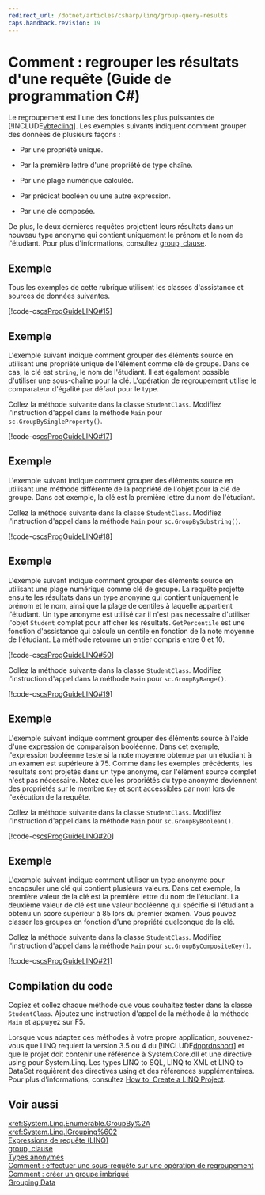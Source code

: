 ```yaml
---
redirect_url: /dotnet/articles/csharp/linq/group-query-results
caps.handback.revision: 19
---
```

# Comment&#160;: regrouper les r&#233;sultats d&#39;une requ&#234;te (Guide de programmation&#160;C#)
Le regroupement est l'une des fonctions les plus puissantes de [!INCLUDE[vbteclinq](../../../csharp/includes/vbteclinq-md.md)].  Les exemples suivants indiquent comment grouper des données de plusieurs façons :  
  
-   Par une propriété unique.  
  
-   Par la première lettre d'une propriété de type chaîne.  
  
-   Par une plage numérique calculée.  
  
-   Par prédicat booléen ou une autre expression.  
  
-   Par une clé composée.  
  
 De plus, le deux dernières requêtes projettent leurs résultats dans un nouveau type anonyme qui contient uniquement le prénom et le nom de l'étudiant.  Pour plus d'informations, consultez [group, clause](../../../csharp/language-reference/keywords/group-clause.md).  
  
## Exemple  
 Tous les exemples de cette rubrique utilisent les classes d'assistance et sources de données suivantes.  
  
 [!code-cs[csProgGuideLINQ#15](../../../csharp/programming-guide/arrays/codesnippet/csharp/csLINQProgRef/csrefLINQHowTos.cs#15)]  
  
## Exemple  
 L'exemple suivant indique comment grouper des éléments source en utilisant une propriété unique de l'élément comme clé de groupe.  Dans ce cas, la clé est `string`, le nom de l'étudiant.  Il est également possible d'utiliser une sous\-chaîne pour la clé.  L'opération de regroupement utilise le comparateur d'égalité par défaut pour le type.  
  
 Collez la méthode suivante dans la classe `StudentClass`.  Modifiez l'instruction d'appel dans la méthode `Main` pour `sc.GroupBySingleProperty()`.  
  
 [!code-cs[csProgGuideLINQ#17](../../../csharp/programming-guide/arrays/codesnippet/csharp/csLINQProgRef/csrefLINQHowTos.cs#17)]  
  
## Exemple  
 L'exemple suivant indique comment grouper des éléments source en utilisant une méthode différente de la propriété de l'objet pour la clé de groupe.  Dans cet exemple, la clé est la première lettre du nom de l'étudiant.  
  
 Collez la méthode suivante dans la classe `StudentClass`.  Modifiez l'instruction d'appel dans la méthode `Main` pour `sc.GroupBySubstring()`.  
  
 [!code-cs[csProgGuideLINQ#18](../../../csharp/programming-guide/arrays/codesnippet/csharp/csLINQProgRef/csrefLINQHowTos.cs#18)]  
  
## Exemple  
 L'exemple suivant indique comment grouper des éléments source en utilisant une plage numérique comme clé de groupe.  La requête projette ensuite les résultats dans un type anonyme qui contient uniquement le prénom et le nom, ainsi que la plage de centiles à laquelle appartient l'étudiant.  Un type anonyme est utilisé car il n'est pas nécessaire d'utiliser l'objet `Student` complet pour afficher les résultats.  `GetPercentile` est une fonction d'assistance qui calcule un centile en fonction de la note moyenne de l'étudiant.  La méthode retourne un entier compris entre 0 et 10.  
  
 [!code-cs[csProgGuideLINQ#50](../../../csharp/programming-guide/arrays/codesnippet/csharp/csLINQProgRef/csrefLINQHowTos.cs#50)]  
  
 Collez la méthode suivante dans la classe `StudentClass`.  Modifiez l'instruction d'appel dans la méthode `Main` pour `sc.GroupByRange()`.  
  
 [!code-cs[csProgGuideLINQ#19](../../../csharp/programming-guide/arrays/codesnippet/csharp/csLINQProgRef/csrefLINQHowTos.cs#19)]  
  
## Exemple  
 L'exemple suivant indique comment grouper des éléments source à l'aide d'une expression de comparaison booléenne.  Dans cet exemple, l'expression booléenne teste si la note moyenne obtenue par un étudiant à un examen est supérieure à 75.  Comme dans les exemples précédents, les résultats sont projetés dans un type anonyme, car l'élément source complet n'est pas nécessaire.  Notez que les propriétés du type anonyme deviennent des propriétés sur le membre `Key` et sont accessibles par nom lors de l'exécution de la requête.  
  
 Collez la méthode suivante dans la classe `StudentClass`.  Modifiez l'instruction d'appel dans la méthode `Main` pour `sc.GroupByBoolean()`.  
  
 [!code-cs[csProgGuideLINQ#20](../../../csharp/programming-guide/arrays/codesnippet/csharp/csLINQProgRef/csrefLINQHowTos.cs#20)]  
  
## Exemple  
 L'exemple suivant indique comment utiliser un type anonyme pour encapsuler une clé qui contient plusieurs valeurs.  Dans cet exemple, la première valeur de la clé est la première lettre du nom de l'étudiant.  La deuxième valeur de clé est une valeur booléenne qui spécifie si l'étudiant a obtenu un score supérieur à 85 lors du premier examen.  Vous pouvez classer les groupes en fonction d'une propriété quelconque de la clé.  
  
 Collez la méthode suivante dans la classe `StudentClass`.  Modifiez l'instruction d'appel dans la méthode `Main` pour `sc.GroupByCompositeKey()`.  
  
 [!code-cs[csProgGuideLINQ#21](../../../csharp/programming-guide/arrays/codesnippet/csharp/csLINQProgRef/csrefLINQHowTos.cs#21)]  
  
## Compilation du code  
 Copiez et collez chaque méthode que vous souhaitez tester dans la classe `StudentClass`.  Ajoutez une instruction d'appel de la méthode à la méthode `Main` et appuyez sur F5.  
  
 Lorsque vous adaptez ces méthodes à votre propre application, souvenez\-vous que LINQ requiert la version 3.5 ou 4 du [!INCLUDE[dnprdnshort](../../../csharp/getting-started/includes/dnprdnshort-md.md)] et que le projet doit contenir une référence à System.Core.dll et une directive using pour System.Linq.  Les types LINQ to SQL, LINQ to XML et LINQ to DataSet requièrent des directives using et des références supplémentaires.  Pour plus d'informations, consultez [How to: Create a LINQ Project](../Topic/How%20to:%20Create%20a%20LINQ%20Project.md).  
  
## Voir aussi  
 <xref:System.Linq.Enumerable.GroupBy%2A>   
 <xref:System.Linq.IGrouping%602>   
 [Expressions de requête \(LINQ\)](../../../csharp/programming-guide/linq-query-expressions/index.md)   
 [group, clause](../../../csharp/language-reference/keywords/group-clause.md)   
 [Types anonymes](../../../csharp/programming-guide/classes-and-structs/anonymous-types.md)   
 [Comment : effectuer une sous\-requête sur une opération de regroupement](../../../csharp/programming-guide/linq-query-expressions/how-to-perform-a-subquery-on-a-grouping-operation.md)   
 [Comment : créer un groupe imbriqué](../../../csharp/programming-guide/linq-query-expressions/how-to-create-a-nested-group.md)   
 [Grouping Data](../../../visual-basic/programming-guide/concepts/linq/grouping-data.md)